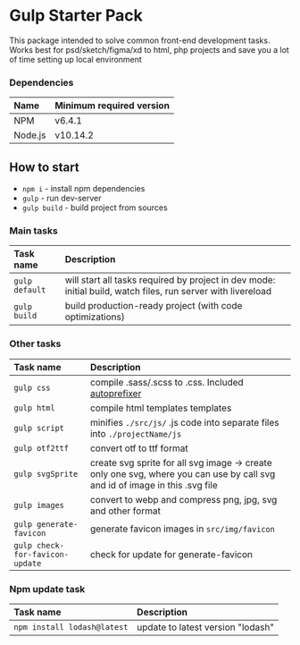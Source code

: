 # Gulp Starter Pack
This package intended to solve common front-end development tasks. Works best for psd/sketch/figma/xd to html, php projects and save you a lot of time setting up local environment

### Dependencies
Name               | Minimum required version                                                      
:------------------|:----------------------------------
NPM                | v6.4.1
Node.js            | v10.14.2


## How to start
* `npm i` - install npm dependencies
* `gulp` - run dev-server
* `gulp build` - build project from sources


### Main tasks
Task name          | Description                                                      
:------------------|:----------------------------------
`gulp default`          | will start all tasks required by project in dev mode: initial build, watch files, run server with livereload
`gulp build`            | build production-ready project (with code optimizations)

### Other tasks
Task name          | Description                                                      
:------------------|:----------------------------------
`gulp css` 	                    | compile .sass/.scss to .css. Included [autoprefixer](https://github.com/postcss/autoprefixer)
`gulp html`                     | compile html templates templates
`gulp script`                   | minifies `./src/js/` .js code into separate files into `./projectName/js` 
`gulp otf2ttf`                  | convert otf to ttf format
`gulp svgSprite`                | create svg sprite for all svg image -> create only one svg, where you can use by call svg and id of image in this .svg file
`gulp images`                   | convert to webp and compress png, jpg, svg and other format
`gulp generate-favicon`         | generate favicon images in `src/img/favicon`
`gulp check-for-favicon-update` | check for update for generate-favicon

### Npm update task
Task name          | Description                                                      
:------------------|:----------------------------------
`npm install lodash@latest` 	                    | update to latest version "lodash"
